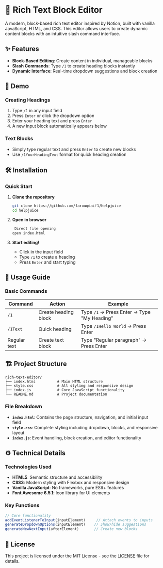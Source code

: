 # 📝 Rich Text Block Editor

A modern, block-based rich text editor inspired by Notion, built with vanilla JavaScript, HTML, and CSS. This editor allows users to create dynamic content blocks with an intuitive slash command interface.


## ✨ Features

- **Block-Based Editing**: Create content in individual, manageable blocks
- **Slash Commands**: Type `/1` to create heading blocks instantly
- **Dynamic Interface**: Real-time dropdown suggestions and block creation



## 🚀 Demo

### Creating Headings
1. Type `/1` in any input field
2. Press `Enter` or click the dropdown option
3. Enter your heading text and press `Enter`
4. A new input block automatically appears below

### Text Blocks
- Simply type regular text and press `Enter` to create new blocks
- Use `/1YourHeadingText` format for quick heading creation

## 🛠️ Installation


### Quick Start
1. **Clone the repository**
   ```bash
   git clone https://github.com/farouqdaif1/helpjuice
   cd helpjuice
   ```

2. **Open in browser**
   ```bash
    Direct file opening
   open index.html

   ```

3. **Start editing!**
   - Click in the input field
   - Type `/1` to create a heading
   - Press `Enter` and start typing

## 📖 Usage Guide

### Basic Commands

| Command | Action | Example |
|---------|--------|---------|
| `/1` | Create heading block | Type `/1` → Press Enter → Type "My Heading" |
| `/1Text` | Quick heading | Type `/1Hello World` → Press Enter |
| Regular text | Create text block | Type "Regular paragraph" → Press Enter |

## 🏗️ Project Structure

```
rich-text-editor/
├── index.html          # Main HTML structure
├── style.css           # All styling and responsive design
├── index.js            # Core JavaScript functionality
└── README.md           # Project documentation
```

### File Breakdown

- **`index.html`**: Contains the page structure, navigation, and initial input field
- **`style.css`**: Complete styling including dropdown, blocks, and responsive layout
- **`index.js`**: Event handling, block creation, and editor functionality

## ⚙️ Technical Details

### Technologies Used
- **HTML5**: Semantic structure and accessibility
- **CSS3**: Modern styling with Flexbox and responsive design
- **Vanilla JavaScript**: No frameworks, pure ES6+ features
- **Font Awesome 6.5.1**: Icon library for UI elements

### Key Functions

```javascript
// Core functionality
addEventListenerToInput(inputElement)     // Attach events to inputs
generateDropdownOptions(inputElement)    // Show/hide suggestions
generateNewNextInput(afterElement)       // Create new blocks
```



## 📄 License

This project is licensed under the MIT License - see the [LICENSE](LICENSE) file for details.
